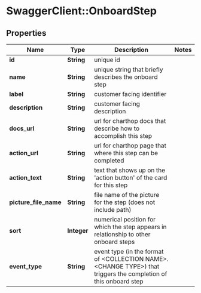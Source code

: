 # SwaggerClient::OnboardStep

## Properties
Name | Type | Description | Notes
------------ | ------------- | ------------- | -------------
**id** | **String** | unique id | 
**name** | **String** | unique string that briefly describes the onboard step | 
**label** | **String** | customer facing identifier | 
**description** | **String** | customer facing description | 
**docs_url** | **String** | url for charthop docs that describe how to accomplish this step | 
**action_url** | **String** | url for charthop page that where this step can be completed | 
**action_text** | **String** | text that shows up on the &#39;action button&#39; of the card for this step | 
**picture_file_name** | **String** | file name of the picture for the step (does not include path) | 
**sort** | **Integer** | numerical position for which the step appears in relationship to other onboard steps | 
**event_type** | **String** | event type (in the format of &lt;COLLECTION NAME&gt;.&lt;CHANGE TYPE&gt;) that triggers the completion of this onboard step | 


